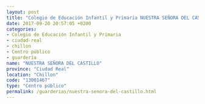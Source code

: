 ```yaml
---
layout: post
title: "Colegio de Educación Infantil y Primaria NUESTRA SEÑORA DEL CASTILLO"
date: 2017-09-20 20:57:05 +0200
categories:
- Colegio de Educación Infantil y Primaria
- ciudad-real
- chillon
- Centro público
- guarderia
name: "NUESTRA SEÑORA DEL CASTILLO"
province: "Ciudad Real"
location: "Chillon"
code: "13001467"
type: "Centro público"
permalink: /guarderias/nuestra-senora-del-castillo.html
---
```

